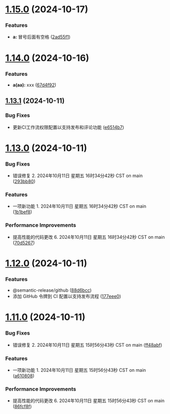 # [1.15.0](https://github.com/yanhao98/semantic-release-action-example/compare/v1.14.0...v1.15.0) (2024-10-17)


### Features

* **a:** 冒号后面有空格 ([2ad55f1](https://github.com/yanhao98/semantic-release-action-example/commit/2ad55f1a8e46bb257cb205c338c65b3b3ffea860))

# [1.14.0](https://github.com/yanhao98/semantic-release-action-example/compare/v1.13.1...v1.14.0) (2024-10-16)


### Features

* **a(aa):** xxx ([67d4f92](https://github.com/yanhao98/semantic-release-action-example/commit/67d4f921ee07d91394e24b73b48007e6fc063f08))

## [1.13.1](https://github.com/yanhao98/semantic-release-action-example/compare/v1.13.0...v1.13.1) (2024-10-11)


### Bug Fixes

* 更新CI工作流权限配置以支持发布和评论功能 ([e6514b7](https://github.com/yanhao98/semantic-release-action-example/commit/e6514b76fd31e2d469a0f1d9f924f6edc38de669))

# [1.13.0](https://github.com/yanhao98/semantic-release-action-example/compare/v1.12.0...v1.13.0) (2024-10-11)


### Bug Fixes

* 错误修复 2. 2024年10月11日 星期五 16时34分42秒 CST on main ([293bb80](https://github.com/yanhao98/semantic-release-action-example/commit/293bb8056fb695401bb0f20540fdf75ab7af871c))


### Features

* 一项新功能 1. 2024年10月11日 星期五 16时34分42秒 CST on main ([1b1bef8](https://github.com/yanhao98/semantic-release-action-example/commit/1b1bef87afceb194b0d16e9f3f7440d0697a04b3))


### Performance Improvements

* 提高性能的代码更改 6. 2024年10月11日 星期五 16时34分42秒 CST on main ([70d5267](https://github.com/yanhao98/semantic-release-action-example/commit/70d52672a7698efaba5604a4d819816a5a4b12ea))

# [1.12.0](https://github.com/yanhao98/semantic-release-action-example/compare/v1.11.0...v1.12.0) (2024-10-11)


### Features

* @semantic-release/github ([88d6bcc](https://github.com/yanhao98/semantic-release-action-example/commit/88d6bccac36075cc29185fa860093535a7a6fb19))
* 添加 GitHub 令牌到 CI 配置以支持发布流程 ([177eee0](https://github.com/yanhao98/semantic-release-action-example/commit/177eee0ce697602cfdf9150a7596083fe22b72cd))

# [1.11.0](https://github.com/yanhao98/semantic-release-action-example/compare/v1.10.0...v1.11.0) (2024-10-11)


### Bug Fixes

* 错误修复 2. 2024年10月11日 星期五 15时56分43秒 CST on main ([ff48abf](https://github.com/yanhao98/semantic-release-action-example/commit/ff48abf234934470e18f70360f119e29642718e5))


### Features

* 一项新功能 1. 2024年10月11日 星期五 15时56分43秒 CST on main ([a610808](https://github.com/yanhao98/semantic-release-action-example/commit/a61080822ddd7ff51ff8fdb028c4ebb622b5e468))


### Performance Improvements

* 提高性能的代码更改 6. 2024年10月11日 星期五 15时56分43秒 CST on main ([86fcf8f](https://github.com/yanhao98/semantic-release-action-example/commit/86fcf8f8c6664fe329906fe8ee795d412aafbdb7))
